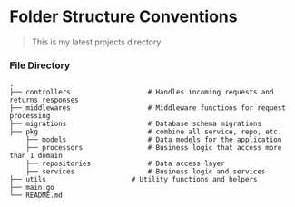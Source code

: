 # Folder Structure Conventions

> This is my latest projects directory

### File Directory

    .
    ├── controllers                   # Handles incoming requests and returns responses
    ├── middlewares                   # Middleware functions for request processing
    ├── migrations                    # Database schema migrations
    ├── pkg                           # combine all service, repo, etc.
        ├── models                    # Data models for the application
        ├── processors                # Business logic that access more than 1 domain
        ├── repositories              # Data access layer
        ├── services                  # Business logic and services
    ├── utils                     # Utility functions and helpers
    ├── main.go
    └── README.md
